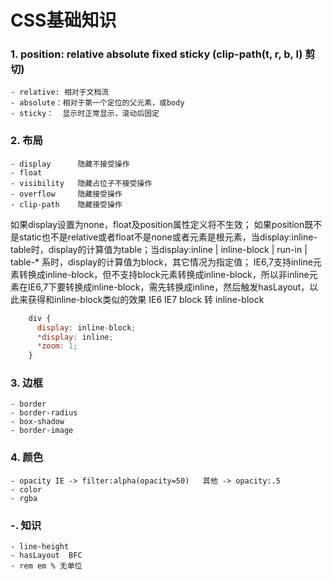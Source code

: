 # CSS基础知识

### 1. position: relative absolute fixed sticky   (clip-path(t, r, b, l) 剪切)
    - relative: 相对于文档流
    - absolute：相对于第一个定位的父元素，或body
    - sticky：  显示时正常显示，滚动后固定

### 2. 布局
    - display      隐藏不接受操作
    - float        
    - visibility   隐藏占位子不接受操作
    - overflow     隐藏接受操作
    - clip-path    隐藏接受操作
如果display设置为none，float及position属性定义将不生效；
如果position既不是static也不是relative或者float不是none或者元素是根元素，当display:inline-table时，display的计算值为table；当display:inline | inline-block | run-in | table-* 系时，display的计算值为block，其它情况为指定值；
IE6,7支持inline元素转换成inline-block，但不支持block元素转换成inline-block，所以非inline元素在IE6,7下要转换成inline-block，需先转换成inline，然后触发hasLayout，以此来获得和inline-block类似的效果
IE6 IE7 block 转 inline-block
```javascript
    div {
	  display: inline-block;
	  *display: inline;
	  *zoom: 1;
    }
```

### 3. 边框
    - border
    - border-radius
    - box-shadow
    - border-image

### 4. 颜色
    - opacity IE -> filter:alpha(opacity=50)   其他 -> opacity:.5
    - color
    - rgba

### -. 知识
    - line-height
    - hasLayout  BFC
    - rem em % 无单位
